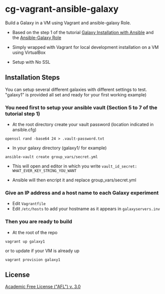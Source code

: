 # cg-vagrant-ansible-galaxy
Build a Galaxy in a VM using Vagrant and ansible-galaxy Role.

- Based on the step 1 of the tutorial [Galaxy Installation with Ansible][GIWA] 
  and the  [Ansible-Galaxy Role][AGR]

- Simply wrapped with Vagrant for local development installation on a VM using VirtualBox

- Setup with No SSL

## Installation Steps

You can setup several different galaxies with different settings to test. "galaxy1" is
provided all set and ready for your first working example)

### You need first to setup your ansible vault (Section 5 to 7 of the tutorial step 1)
- At the root directory create your vault password (location indicated in ansible.cfg)

`openssl rand -base64 24 > .vault-password.txt`

- In your galaxy directory (galaxy1/ for example)

`ansible-vault create group_vars/secret.yml`

- This will open and editor in which you write
`vault_id_secret: WHAT_EVER_KEY_STRING_YOU_WANT`

- Ansible will then encript it and replace group_vars/secret.yml

### Give an IP address and a host name to each Galaxy experiment 
- Edit `Vagrantfile`
- Edit `/etc/hosts` to add your hostname as it appears in `galaxyservers.inv`

 
### Then you are ready to build
- At the root of the repo

`vagrant up galaxy1` 

or to update if your VM is already up

`vagrant provision galaxy1`


License
-------

[Academic Free License ("AFL") v. 3.0][afl]




[GIWA]: https://training.galaxyproject.org/training-material/topics/admin/tutorials/ansible-galaxy/tutorial.html
[afl]: http://opensource.org/licenses/AFL-3.0
[AGR]: https://github.com/galaxyproject/ansible-galaxy
